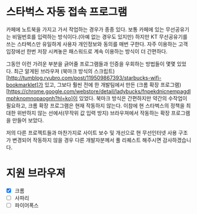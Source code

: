 # 스타벅스 자동 접속 프로그램

카페에 노트북을 가지고 가서 작업하는 경우가 종종 있다.
보통 카페에 있는 무선공유기는 비밀번호를 입력하는 방식이다.(아예 없는 경우도 있지만)
하지만 KT 무선공유기를 쓰는 스타벅스만 유일하게 사용자 개인정보와 동의를 매번 구한다.
자주 이용하는 고객 입장에선 한번 저장 시켜놓은 패스워드로 계속 이용하는 방식이 더 간편하다.

그동안 이런 가려운 부분을 긁어줄 프로그램들과 인증을 우회하는 방법들이 몇몇 있었다.
최근 알게된 브라우져 (북마크 방식의 스크립트)[http://tumblog.ryubro.com/post/119509867393/starbucks-wifi-bookmarklet]가 있고,
그보다 훨씬 전에 한 개발팀에서 만든 (크롬 확장 프로그램)[https://chrome.google.com/webstore/detail/ladybucks/fnpekdnicnempagdlmphknomnopaognh?hl=ko]이 있었다.
북마크 방식은 간편하지만 약간의 수작업이 필요하고, 크롬 확장 프로그램은 현재 작동하지 않는다.
이참에 현 스타벅스의 정책을 최대한 위반하지 않는 선에서(무작위 값 입력 방지) 브라우져에서 작동하는 확장 프로그램을 만들어 보았다.

저의 다른 프로젝트들과 마찬가지로 사이트 보수 및 개선으로 현 무선인터넷 사용 구조가 변경되어 작동하지 않을 경우 다른 개발자분께서 풀 리퀘스트 해주시면 감사하겠습니다.

# 지원 브라우져

- [x] 크롬
- [ ] 사파리
- [ ] 파이어폭스